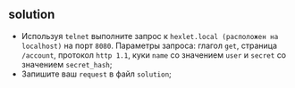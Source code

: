 ## solution

* Используя `telnet` выполните запрос к `hexlet.local (расположен на localhost)` на порт `8080`. Параметры запроса: глагол `get`, страница `/account`, протокол `http 1.1`, куки `name` со значением `user` и `secret` со значением `secret_hash`;
* Запишите ваш `request` в файл `solution`;
